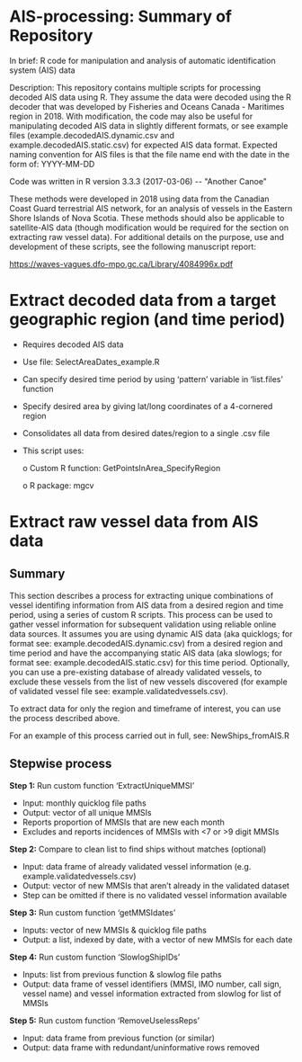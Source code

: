 # AIS-processing: Summary of Repository

In brief: R code for manipulation and analysis of automatic identification system (AIS) data

Description: This repository contains multiple scripts for processing decoded AIS data using R. They assume the data were decoded using the R decoder that was developed by Fisheries and Oceans Canada - Maritimes region in 2018. With modification, the code may also be useful for manipulating decoded AIS data in slightly different formats, or see example files (example.decodedAIS.dynamic.csv and example.decodedAIS.static.csv) for expected AIS data format. Expected naming convention for AIS files is that the file name end with the date in the form of: YYYY-MM-DD

Code was written in R version 3.3.3 (2017-03-06) -- "Another Canoe"

These methods were developed in 2018 using data from the Canadian Coast Guard terrestrial AIS network, for an analysis of vessels in the Eastern Shore Islands of Nova Scotia. These methods should also be applicable to satellite-AIS data (though modification would be required for the section on extracting raw vessel data). For additional details on the purpose, use and development of these scripts, see the following manuscript report:

https://waves-vagues.dfo-mpo.gc.ca/Library/4084996x.pdf


# Extract decoded data from a target geographic region (and time period)
-	Requires decoded AIS data
-	Use file: SelectAreaDates_example.R
-	Can specify desired time period by using ‘pattern’ variable in ‘list.files’ function
-	Specify desired area by giving lat/long coordinates of a 4-cornered region
-	Consolidates all data from desired dates/region to a single .csv file
-	This script uses: 

    o	Custom R function: GetPointsInArea_SpecifyRegion

    o	R package: mgcv


# Extract raw vessel data from AIS data 
## Summary
This section describes a process for extracting unique combinations of vessel identifing information from AIS data from a desired region and time period, using a series of custom R scripts. This process can be used to gather vessel information for subsequent validation using reliable online data sources. It assumes you are using dynamic AIS data (aka quicklogs; for format see: example.decodedAIS.dynamic.csv) from a desired region and time period and have the accompanying static AIS data (aka slowlogs; for format see: example.decodedAIS.static.csv) for this time period. Optionally, you can use a pre-existing database of already validated vessels, to exclude these vessels from the list of new vessels discovered (for example of validated vessel file see: example.validatedvessels.csv).

To extract data for only the region and timeframe of interest, you can use the process described above. 

For an example of this process carried out in full, see: NewShips_fromAIS.R

## Stepwise process

**Step 1:** Run custom function ‘ExtractUniqueMMSI’

-	Input: monthly quicklog file paths
-	Output: vector of all unique MMSIs
-	Reports proportion of MMSIs that are new each month
-	Excludes and reports incidences of MMSIs with <7 or >9 digit MMSIs

**Step 2:** Compare to clean list to find ships without matches (optional)

-	Input: data frame of already validated vessel information (e.g. example.validatedvessels.csv)
-	Output: vector of new MMSIs that aren’t already in the validated dataset
-	Step can be omitted if there is no validated vessel information available

**Step 3:** Run custom function ‘getMMSIdates’

-	Inputs: vector of new MMSIs & quicklog file paths
-	Output: a list, indexed by date, with a vector of new MMSIs for each date

**Step 4:** Run custom function ‘SlowlogShipIDs’

-	Inputs: list from previous function & slowlog file paths
-	Output: data frame of vessel identifiers (MMSI, IMO number, call sign, vessel name) and vessel information extracted from slowlog for list of MMSIs

**Step 5:** Run custom function ‘RemoveUselessReps’

-	Input: data frame from previous function (or similar)
-	Output: data frame with redundant/uninformative rows removed

